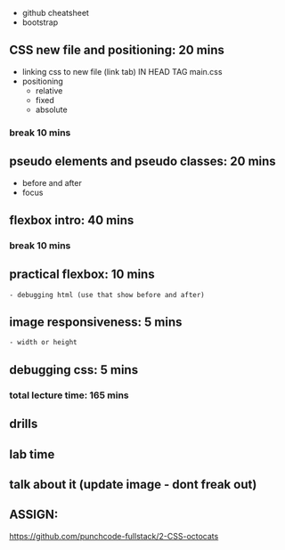 - github cheatsheet
- bootstrap

## CSS new file and positioning: 20 mins

- linking css to new file (link tab) IN HEAD TAG main.css
- positioning
  - relative
  - fixed
  - absolute

### break 10 mins

## pseudo elements and pseudo classes: 20 mins

- before and after
- focus

## flexbox intro: 40 mins

### break 10 mins

## practical flexbox: 10 mins

    - debugging html (use that show before and after)

## image responsiveness: 5 mins

    - width or height

## debugging css: 5 mins

### total lecture time: 165 mins

## drills

## lab time

## talk about it (update image - dont freak out)

## ASSIGN:

https://github.com/punchcode-fullstack/2-CSS-octocats
